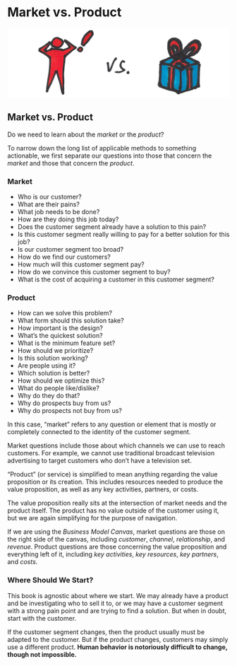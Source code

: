 # Market vs. Product

![](../.gitbook/assets/illustration-market-vs-product-color.png)

## Market vs. Product

Do we need to learn about the _market_ or the _product_?

To narrow down the long list of applicable methods to something actionable, we first separate our questions into those that concern the _market_ and those that concern the _product_.

### Market

* Who is our customer?
* What are their pains?
* What job needs to be done?
* How are they doing this job today?
* Does the customer segment already have a solution to this pain?
* Is this customer segment really willing to pay for a better solution for this job?
* Is our customer segment too broad?
* How do we find our customers?
* How much will this customer segment pay?
* How do we convince this customer segment to buy?
* What is the cost of acquiring a customer in this customer segment?

### Product

* How can we solve this problem?
* What form should this solution take?
* How important is the design?
* What’s the quickest solution?
* What is the minimum feature set?
* How should we prioritize?
* Is this solution working?
* Are people using it?
* Which solution is better?
* How should we optimize this?
* What do people like/dislike?
* Why do they do that?
* Why do prospects buy from us?
* Why do prospects not buy from us?

In this case, “market” refers to any question or element that is mostly or completely connected to the identity of the customer segment.

Market questions include those about which channels we can use to reach customers. For example, we cannot use traditional broadcast television advertising to target customers who don’t have a television set.

“Product” \(or service\) is simplified to mean anything regarding the value proposition or its creation. This includes resources needed to produce the value proposition, as well as any key activities, partners, or costs.

The value proposition really sits at the intersection of market needs and the product itself. The product has no value outside of the customer using it, but we are again simplifying for the purpose of navigation.

If we are using the _Business Model Canvas_, market questions are those on the right side of the canvas, including _customer_, _channel_, _relationship_, and _revenue_. Product questions are those concerning the value proposition and everything left of it, including _key activities_, _key resources_, _key partners_, and _costs_.

### Where Should We Start?

This book is agnostic about where we start. We may already have a product and be investigating who to sell it to, or we may have a customer segment with a strong pain point and are trying to find a solution. But when in doubt, start with the customer.

If the customer segment changes, then the product usually must be adapted to the customer. But if the product changes, customers may simply use a different product. **Human behavior is notoriously difficult to change, though not impossible.**

